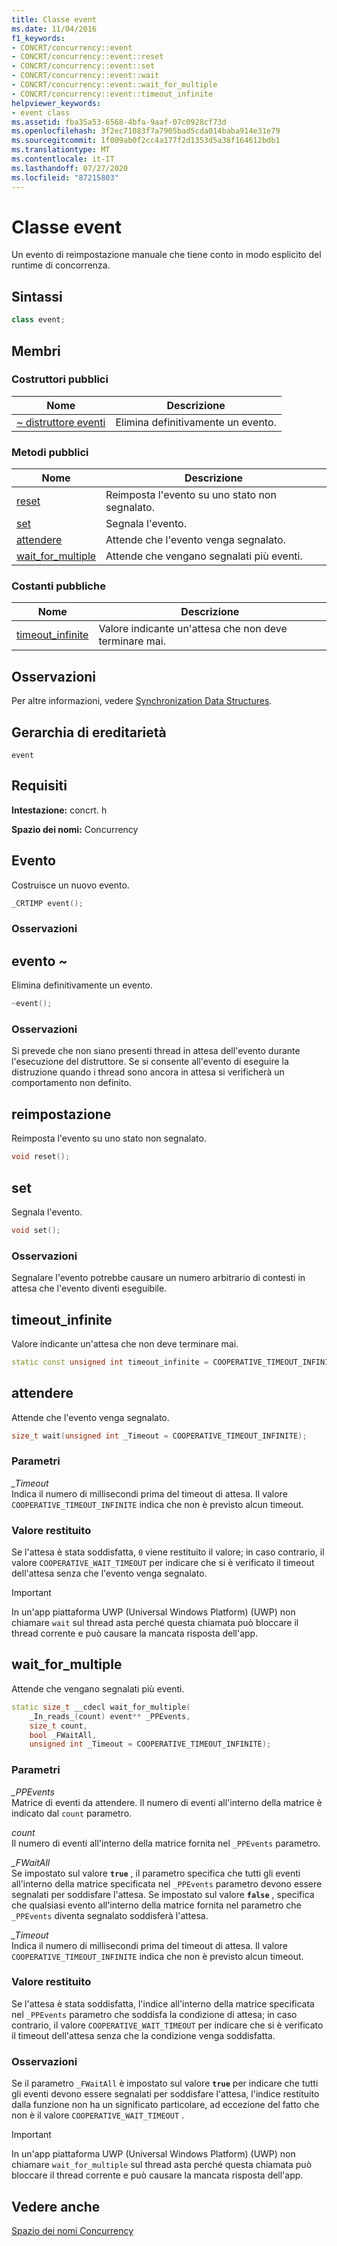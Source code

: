 ```yaml
---
title: Classe event
ms.date: 11/04/2016
f1_keywords:
- CONCRT/concurrency::event
- CONCRT/concurrency::event::reset
- CONCRT/concurrency::event::set
- CONCRT/concurrency::event::wait
- CONCRT/concurrency::event::wait_for_multiple
- CONCRT/concurrency::event::timeout_infinite
helpviewer_keywords:
- event class
ms.assetid: fba35a53-6568-4bfa-9aaf-07c0928cf73d
ms.openlocfilehash: 3f2ec71083f7a7905bad5cda014baba914e31e79
ms.sourcegitcommit: 1f009ab0f2cc4a177f2d1353d5a38f164612bdb1
ms.translationtype: MT
ms.contentlocale: it-IT
ms.lasthandoff: 07/27/2020
ms.locfileid: "87215803"
---
```

# <a name="event-class"></a>Classe event

Un evento di reimpostazione manuale che tiene conto in modo esplicito del runtime di concorrenza.

## <a name="syntax"></a>Sintassi

```cpp
class event;
```

## <a name="members"></a>Membri

### <a name="public-constructors"></a>Costruttori pubblici

|Nome|Descrizione|
|----------|-----------------|
|[~ distruttore eventi](#dtor)|Elimina definitivamente un evento.|

### <a name="public-methods"></a>Metodi pubblici

|Nome|Descrizione|
|----------|-----------------|
|[reset](#reset)|Reimposta l'evento su uno stato non segnalato.|
|[set](#set)|Segnala l'evento.|
|[attendere](#wait)|Attende che l'evento venga segnalato.|
|[wait_for_multiple](#wait_for_multiple)|Attende che vengano segnalati più eventi.|

### <a name="public-constants"></a>Costanti pubbliche

|Nome|Descrizione|
|----------|-----------------|
|[timeout_infinite](#timeout_infinite)|Valore indicante un'attesa che non deve terminare mai.|

## <a name="remarks"></a>Osservazioni

Per altre informazioni, vedere [Synchronization Data Structures](../../../parallel/concrt/synchronization-data-structures.md).

## <a name="inheritance-hierarchy"></a>Gerarchia di ereditarietà

`event`

## <a name="requirements"></a>Requisiti

**Intestazione:** concrt. h

**Spazio dei nomi:** Concurrency

## <a name="event"></a>Evento<a name="ctor"></a>

Costruisce un nuovo evento.

```cpp
_CRTIMP event();
```

### <a name="remarks"></a>Osservazioni

## <a name="event"></a><a name="dtor"></a>evento ~

Elimina definitivamente un evento.

```cpp
~event();
```

### <a name="remarks"></a>Osservazioni

Si prevede che non siano presenti thread in attesa dell'evento durante l'esecuzione del distruttore. Se si consente all'evento di eseguire la distruzione quando i thread sono ancora in attesa si verificherà un comportamento non definito.

## <a name="reset"></a><a name="reset"></a>reimpostazione

Reimposta l'evento su uno stato non segnalato.

```cpp
void reset();
```

## <a name="set"></a><a name="set"></a>set

Segnala l'evento.

```cpp
void set();
```

### <a name="remarks"></a>Osservazioni

Segnalare l'evento potrebbe causare un numero arbitrario di contesti in attesa che l'evento diventi eseguibile.

## <a name="timeout_infinite"></a><a name="timeout_infinite"></a>timeout_infinite

Valore indicante un'attesa che non deve terminare mai.

```cpp
static const unsigned int timeout_infinite = COOPERATIVE_TIMEOUT_INFINITE;
```

## <a name="wait"></a><a name="wait"></a>attendere

Attende che l'evento venga segnalato.

```cpp
size_t wait(unsigned int _Timeout = COOPERATIVE_TIMEOUT_INFINITE);
```

### <a name="parameters"></a>Parametri

*_Timeout*<br/>
Indica il numero di millisecondi prima del timeout di attesa. Il valore `COOPERATIVE_TIMEOUT_INFINITE` indica che non è previsto alcun timeout.

### <a name="return-value"></a>Valore restituito

Se l'attesa è stata soddisfatta, `0` viene restituito il valore; in caso contrario, il valore `COOPERATIVE_WAIT_TIMEOUT` per indicare che si è verificato il timeout dell'attesa senza che l'evento venga segnalato.

> [!IMPORTANT]
> In un'app piattaforma UWP (Universal Windows Platform) (UWP) non chiamare `wait` sul thread asta perché questa chiamata può bloccare il thread corrente e può causare la mancata risposta dell'app.

## <a name="wait_for_multiple"></a><a name="wait_for_multiple"></a>wait_for_multiple

Attende che vengano segnalati più eventi.

```cpp
static size_t __cdecl wait_for_multiple(
    _In_reads_(count) event** _PPEvents,
    size_t count,
    bool _FWaitAll,
    unsigned int _Timeout = COOPERATIVE_TIMEOUT_INFINITE);
```

### <a name="parameters"></a>Parametri

*_PPEvents*<br/>
Matrice di eventi da attendere. Il numero di eventi all'interno della matrice è indicato dal `count` parametro.

*count*<br/>
Il numero di eventi all'interno della matrice fornita nel `_PPEvents` parametro.

*_FWaitAll*<br/>
Se impostato sul valore **`true`** , il parametro specifica che tutti gli eventi all'interno della matrice specificata nel `_PPEvents` parametro devono essere segnalati per soddisfare l'attesa. Se impostato sul valore **`false`** , specifica che qualsiasi evento all'interno della matrice fornita nel parametro che `_PPEvents` diventa segnalato soddisferà l'attesa.

*_Timeout*<br/>
Indica il numero di millisecondi prima del timeout di attesa. Il valore `COOPERATIVE_TIMEOUT_INFINITE` indica che non è previsto alcun timeout.

### <a name="return-value"></a>Valore restituito

Se l'attesa è stata soddisfatta, l'indice all'interno della matrice specificata nel `_PPEvents` parametro che soddisfa la condizione di attesa; in caso contrario, il valore `COOPERATIVE_WAIT_TIMEOUT` per indicare che si è verificato il timeout dell'attesa senza che la condizione venga soddisfatta.

### <a name="remarks"></a>Osservazioni

Se il parametro `_FWaitAll` è impostato sul valore **`true`** per indicare che tutti gli eventi devono essere segnalati per soddisfare l'attesa, l'indice restituito dalla funzione non ha un significato particolare, ad eccezione del fatto che non è il valore `COOPERATIVE_WAIT_TIMEOUT` .

> [!IMPORTANT]
> In un'app piattaforma UWP (Universal Windows Platform) (UWP) non chiamare `wait_for_multiple` sul thread asta perché questa chiamata può bloccare il thread corrente e può causare la mancata risposta dell'app.

## <a name="see-also"></a>Vedere anche

[Spazio dei nomi Concurrency](concurrency-namespace.md)
